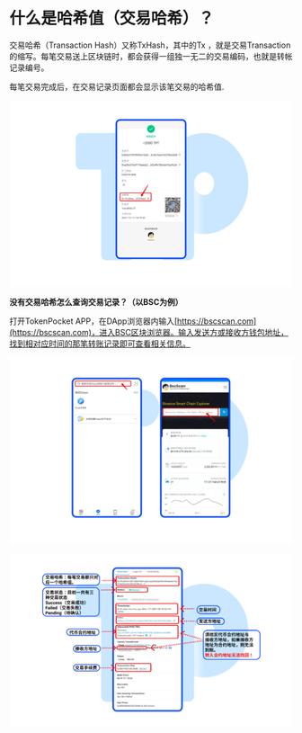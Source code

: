 # 什么是哈希值（交易哈希）？

交易哈希（Transaction Hash）又称TxHash，其中的Tx ，就是交易Transaction 的缩写。每笔交易送上区块链时，都会获得一组独一无二的交易编码，也就是转帐记录编号。

每笔交易完成后，在交易记录页面都会显示该笔交易的哈希值.

![](<../../.gitbook/assets/Group 18902.png>)

**没有交易哈希怎么查询交易记录？（以BSC为例）**

打开TokenPocket APP，在DApp浏览器内输入[https://bscscan.com](https://bscscan.com)，进入BSC区块浏览器。输入发送方或接收方钱包地址，找到相对应时间的那笔转账记录即可查看相关信息。

![](<../../.gitbook/assets/Group 18894.png>)

![](<../../.gitbook/assets/Group 18900.png>)
